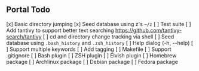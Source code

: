 Portal Todo
---

[x] Basic directory jumping
[x] Seed database using z's `~/z`
[ ] Test suite
[ ] Add tantivy to support better text searching https://github.com/tantivy-search/tantivy
[ ] cd and directory change tracking via shell
[ ] Seed database using `.bash_history` and `.zsh_history`
[ ] Help dialog (-h, --help)
[ ] Support multiple keywords
[ ] Add tagging
[ ] Makefile
[ ] Support .gitignore
[ ] Bash plugin
[ ] ZSH plugin
[ ] Elvish plugin
[ ] Homebrew package
[ ] Archlinux package
[ ] Debian package
[ ] Fedora package
